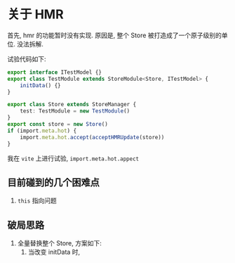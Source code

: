 # 关于 HMR

首先, hmr 的功能暂时没有实现. 原因是, 整个 Store 被打造成了一个原子级别的单位. 没法拆解.

试验代码如下:

```typescript
export interface ITestModel {}
export class TestModule extends StoreModule<Store, ITestModel> {
    initData() {}
}

export class Store extends StoreManager {
    test: TestModule = new TestModule()
}
export const store = new Store()
if (import.meta.hot) {
    import.meta.hot.accept(acceptHMRUpdate(store))
}
```

我在 `vite` 上进行试验, `import.meta.hot.appect`

## 目前碰到的几个困难点

1. `this` 指向问题

## 破局思路

1. 全量替换整个 Store, 方案如下:
    1. 当改变 initData 时,

